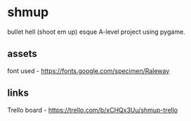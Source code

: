 # shmup
bullet hell (shoot em up) esque A-level project using pygame.  
## assets
font used - https://fonts.google.com/specimen/Raleway
## links
Trello board - https://trello.com/b/xCHQx3Uu/shmup-trello  

